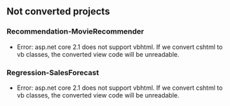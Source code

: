 ## Not converted projects
### Recommendation-MovieRecommender
- Error: asp.net core 2.1 does not support vbhtml. If we convert cshtml to vb classes, the converted view code will be unreadable.

### Regression-SalesForecast
- Error: asp.net core 2.1 does not support vbhtml. If we convert cshtml to vb classes, the converted view code will be unreadable.
